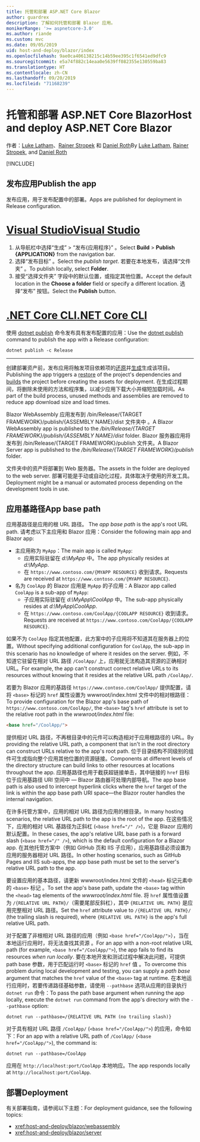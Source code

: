 ```yaml
---
title: 托管和部署 ASP.NET Core Blazor
author: guardrex
description: 了解如何托管和部署 Blazor 应用。
monikerRange: '>= aspnetcore-3.0'
ms.author: riande
ms.custom: mvc
ms.date: 09/05/2019
uid: host-and-deploy/blazor/index
ms.openlocfilehash: 9ae0ca406138215c14b59ee395c1f6541ed9dfc9
ms.sourcegitcommit: e5a74f882c14eaa0e5639ff082355e130559ba83
ms.translationtype: HT
ms.contentlocale: zh-CN
ms.lasthandoff: 09/20/2019
ms.locfileid: "71168239"
---
```

# <a name="host-and-deploy-aspnet-core-blazor"></a><span data-ttu-id="f3196-103">托管和部署 ASP.NET Core Blazor</span><span class="sxs-lookup"><span data-stu-id="f3196-103">Host and deploy ASP.NET Core Blazor</span></span>

<span data-ttu-id="f3196-104">作者：[Luke Latham](https://github.com/guardrex)、[Rainer Stropek](https://www.timecockpit.com) 和 [Daniel Roth](https://github.com/danroth27)</span><span class="sxs-lookup"><span data-stu-id="f3196-104">By [Luke Latham](https://github.com/guardrex), [Rainer Stropek](https://www.timecockpit.com), and [Daniel Roth](https://github.com/danroth27)</span></span>

[!INCLUDE[](~/includes/blazorwasm-preview-notice.md)]

## <a name="publish-the-app"></a><span data-ttu-id="f3196-105">发布应用</span><span class="sxs-lookup"><span data-stu-id="f3196-105">Publish the app</span></span>

<span data-ttu-id="f3196-106">发布应用，用于发布配置中的部署。</span><span class="sxs-lookup"><span data-stu-id="f3196-106">Apps are published for deployment in Release configuration.</span></span>

# <a name="visual-studiotabvisual-studio"></a>[<span data-ttu-id="f3196-107">Visual Studio</span><span class="sxs-lookup"><span data-stu-id="f3196-107">Visual Studio</span></span>](#tab/visual-studio)

1. <span data-ttu-id="f3196-108">从导航栏中选择“生成”   > “发布{应用程序}”  。</span><span class="sxs-lookup"><span data-stu-id="f3196-108">Select **Build** > **Publish {APPLICATION}** from the navigation bar.</span></span>
1. <span data-ttu-id="f3196-109">选择“发布目标”  。</span><span class="sxs-lookup"><span data-stu-id="f3196-109">Select the *publish target*.</span></span> <span data-ttu-id="f3196-110">若要在本地发布，请选择“文件夹”  。</span><span class="sxs-lookup"><span data-stu-id="f3196-110">To publish locally, select **Folder**.</span></span>
1. <span data-ttu-id="f3196-111">接受“选择文件夹”  字段中的默认位置，或指定其他位置。</span><span class="sxs-lookup"><span data-stu-id="f3196-111">Accept the default location in the **Choose a folder** field or specify a different location.</span></span> <span data-ttu-id="f3196-112">选择“发布”  按钮。</span><span class="sxs-lookup"><span data-stu-id="f3196-112">Select the **Publish** button.</span></span>

# <a name="net-core-clitabnetcore-cli"></a>[<span data-ttu-id="f3196-113">.NET Core CLI</span><span class="sxs-lookup"><span data-stu-id="f3196-113">.NET Core CLI</span></span>](#tab/netcore-cli)

<span data-ttu-id="f3196-114">使用 [dotnet publish](/dotnet/core/tools/dotnet-publish) 命令发布具有发布配置的应用：</span><span class="sxs-lookup"><span data-stu-id="f3196-114">Use the [dotnet publish](/dotnet/core/tools/dotnet-publish) command to publish the app with a Release configuration:</span></span>

```dotnetcli
dotnet publish -c Release
```

---

<span data-ttu-id="f3196-115">创建部署资产前，发布应用将触发项目依赖项的[还原](/dotnet/core/tools/dotnet-restore)并[生成](/dotnet/core/tools/dotnet-build)生成该项目。</span><span class="sxs-lookup"><span data-stu-id="f3196-115">Publishing the app triggers a [restore](/dotnet/core/tools/dotnet-restore) of the project's dependencies and [builds](/dotnet/core/tools/dotnet-build) the project before creating the assets for deployment.</span></span> <span data-ttu-id="f3196-116">在生成过程期间，将删除未使用的方法和程序集，以减少应用下载大小并缩短加载时间。</span><span class="sxs-lookup"><span data-stu-id="f3196-116">As part of the build process, unused methods and assemblies are removed to reduce app download size and load times.</span></span>

<span data-ttu-id="f3196-117">Blazor WebAssembly 应用发布到 /bin/Release/{TARGET FRAMEWORK}/publish/{ASSEMBLY NAME}/dist 文件夹中  。</span><span class="sxs-lookup"><span data-stu-id="f3196-117">A Blazor WebAssembly app is published to the */bin/Release/{TARGET FRAMEWORK}/publish/{ASSEMBLY NAME}/dist* folder.</span></span> <span data-ttu-id="f3196-118">Blazor 服务器应用将发布到 /bin/Release/{TARGET FRAMEWORK}/publish  文件夹。</span><span class="sxs-lookup"><span data-stu-id="f3196-118">A Blazor Server app is published to the */bin/Release/{TARGET FRAMEWORK}/publish* folder.</span></span>

<span data-ttu-id="f3196-119">文件夹中的资产将部署到 Web 服务器。</span><span class="sxs-lookup"><span data-stu-id="f3196-119">The assets in the folder are deployed to the web server.</span></span> <span data-ttu-id="f3196-120">部署可能是手动或自动化过程，具体取决于使用的开发工具。</span><span class="sxs-lookup"><span data-stu-id="f3196-120">Deployment might be a manual or automated process depending on the development tools in use.</span></span>

## <a name="app-base-path"></a><span data-ttu-id="f3196-121">应用基路径</span><span class="sxs-lookup"><span data-stu-id="f3196-121">App base path</span></span>

<span data-ttu-id="f3196-122">应用基路径是应用的根 URL 路径。 </span><span class="sxs-lookup"><span data-stu-id="f3196-122">The *app base path* is the app's root URL path.</span></span> <span data-ttu-id="f3196-123">请考虑以下主应用和 Blazor 应用：</span><span class="sxs-lookup"><span data-stu-id="f3196-123">Consider the following main app and Blazor app:</span></span>

* <span data-ttu-id="f3196-124">主应用称为 `MyApp`：</span><span class="sxs-lookup"><span data-stu-id="f3196-124">The main app is called `MyApp`:</span></span>
  * <span data-ttu-id="f3196-125">应用实际驻留在 *d:\\MyApp* 中。</span><span class="sxs-lookup"><span data-stu-id="f3196-125">The app physically resides at *d:\\MyApp*.</span></span>
  * <span data-ttu-id="f3196-126">在 `https://www.contoso.com/{MYAPP RESOURCE}` 收到请求。</span><span class="sxs-lookup"><span data-stu-id="f3196-126">Requests are received at `https://www.contoso.com/{MYAPP RESOURCE}`.</span></span>
* <span data-ttu-id="f3196-127">名为 `CoolApp` 的 Blazor 应用是 `MyApp` 的子应用：</span><span class="sxs-lookup"><span data-stu-id="f3196-127">A Blazor app called `CoolApp` is a sub-app of `MyApp`:</span></span>
  * <span data-ttu-id="f3196-128">子应用实际驻留在 *d:\\MyApp\\CoolApp* 中。</span><span class="sxs-lookup"><span data-stu-id="f3196-128">The sub-app physically resides at *d:\\MyApp\\CoolApp*.</span></span>
  * <span data-ttu-id="f3196-129">在 `https://www.contoso.com/CoolApp/{COOLAPP RESOURCE}` 收到请求。</span><span class="sxs-lookup"><span data-stu-id="f3196-129">Requests are received at `https://www.contoso.com/CoolApp/{COOLAPP RESOURCE}`.</span></span>

<span data-ttu-id="f3196-130">如果不为 `CoolApp` 指定其他配置，此方案中的子应用将不知道其在服务器上的位置。</span><span class="sxs-lookup"><span data-stu-id="f3196-130">Without specifying additional configuration for `CoolApp`, the sub-app in this scenario has no knowledge of where it resides on the server.</span></span> <span data-ttu-id="f3196-131">例如，不知道它驻留在相对 URL 路径 `/CoolApp/` 上，应用就无法构造其资源的正确相对 URL。</span><span class="sxs-lookup"><span data-stu-id="f3196-131">For example, the app can't construct correct relative URLs to its resources without knowing that it resides at the relative URL path `/CoolApp/`.</span></span>

<span data-ttu-id="f3196-132">若要为 Blazor 应用的基路径 `https://www.contoso.com/CoolApp/` 提供配置，请将 `<base>` 标记的 `href` 属性设置为 wwwroot/index.html  文件中的相对根路径：</span><span class="sxs-lookup"><span data-stu-id="f3196-132">To provide configuration for the Blazor app's base path of `https://www.contoso.com/CoolApp/`, the `<base>` tag's `href` attribute is set to the relative root path in the *wwwroot/index.html* file:</span></span>

```html
<base href="/CoolApp/">
```

<span data-ttu-id="f3196-133">提供相对 URL 路径，不再根目录中的元件可以构造相对于应用根路径的 URL。</span><span class="sxs-lookup"><span data-stu-id="f3196-133">By providing the relative URL path, a component that isn't in the root directory can construct URLs relative to the app's root path.</span></span> <span data-ttu-id="f3196-134">位于目录结构不同级别的组件可生成指向整个应用其他位置的资源链接。</span><span class="sxs-lookup"><span data-stu-id="f3196-134">Components at different levels of the directory structure can build links to other resources at locations throughout the app.</span></span> <span data-ttu-id="f3196-135">应用基路径也用于截获超链接单击，其中链接的 `href` 目标位于应用基路径 URI 空间中 &mdash; Blazor 路由器可处理内部导航。</span><span class="sxs-lookup"><span data-stu-id="f3196-135">The app base path is also used to intercept hyperlink clicks where the `href` target of the link is within the app base path URI space&mdash;the Blazor router handles the internal navigation.</span></span>

<span data-ttu-id="f3196-136">在许多托管方案中，应用的相对 URL 路径为应用的根目录。</span><span class="sxs-lookup"><span data-stu-id="f3196-136">In many hosting scenarios, the relative URL path to the app is the root of the app.</span></span> <span data-ttu-id="f3196-137">在这些情况下，应用的相对 URL 基路径为正斜杠 (`<base href="/" />`)，它是 Blazor 应用的默认配置。</span><span class="sxs-lookup"><span data-stu-id="f3196-137">In these cases, the app's relative URL base path is a forward slash (`<base href="/" />`), which is the default configuration for a Blazor app.</span></span> <span data-ttu-id="f3196-138">在其他托管方案中（例如 GitHub 页和 IIS 子应用），应用基路径必须设置为应用的服务器相对 URL 路径。</span><span class="sxs-lookup"><span data-stu-id="f3196-138">In other hosting scenarios, such as GitHub Pages and IIS sub-apps, the app base path must be set to the server's relative URL path to the app.</span></span>

<span data-ttu-id="f3196-139">要设置应用的基本路径，请更新 wwwroot/index.html 文件的 `<head>` 标记元素中的 `<base>` 标记  。</span><span class="sxs-lookup"><span data-stu-id="f3196-139">To set the app's base path, update the `<base>` tag within the `<head>` tag elements of the *wwwroot/index.html* file.</span></span> <span data-ttu-id="f3196-140">将 `href` 属性值设置为 `/{RELATIVE URL PATH}/`（需要尾部反斜杠），其中 `{RELATIVE URL PATH}` 是应用完整相对 URL 路径。</span><span class="sxs-lookup"><span data-stu-id="f3196-140">Set the `href` attribute value to `/{RELATIVE URL PATH}/` (the trailing slash is required), where `{RELATIVE URL PATH}` is the app's full relative URL path.</span></span>

<span data-ttu-id="f3196-141">对于配置了非根相对 URL 路径的应用（例如 `<base href="/CoolApp/">`），当在本地运行应用时，将无法查找其资源  。</span><span class="sxs-lookup"><span data-stu-id="f3196-141">For an app with a non-root relative URL path (for example, `<base href="/CoolApp/">`), the app fails to find its resources *when run locally*.</span></span> <span data-ttu-id="f3196-142">要在本地开发和测试过程中解决此问题，可提供 path base 参数，用于匹配运行时 `<base>` 标记的 `href` 值  。</span><span class="sxs-lookup"><span data-stu-id="f3196-142">To overcome this problem during local development and testing, you can supply a *path base* argument that matches the `href` value of the `<base>` tag at runtime.</span></span> <span data-ttu-id="f3196-143">在本地运行应用时，若要传递路径基础参数，请使用 `--pathbase` 选项从应用的目录执行 `dotnet run` 命令：</span><span class="sxs-lookup"><span data-stu-id="f3196-143">To pass the path base argument when running the app locally, execute the `dotnet run` command from the app's directory with the `--pathbase` option:</span></span>

```dotnetcli
dotnet run --pathbase=/{RELATIVE URL PATH (no trailing slash)}
```

<span data-ttu-id="f3196-144">对于具有相对 URL 路径 `/CoolApp/` (`<base href="/CoolApp/">`) 的应用，命令如下：</span><span class="sxs-lookup"><span data-stu-id="f3196-144">For an app with a relative URL path of `/CoolApp/` (`<base href="/CoolApp/">`), the command is:</span></span>

```dotnetcli
dotnet run --pathbase=/CoolApp
```

<span data-ttu-id="f3196-145">应用在 `http://localhost:port/CoolApp` 本地响应。</span><span class="sxs-lookup"><span data-stu-id="f3196-145">The app responds locally at `http://localhost:port/CoolApp`.</span></span>

## <a name="deployment"></a><span data-ttu-id="f3196-146">部署</span><span class="sxs-lookup"><span data-stu-id="f3196-146">Deployment</span></span>

<span data-ttu-id="f3196-147">有关部署指南，请参阅以下主题：</span><span class="sxs-lookup"><span data-stu-id="f3196-147">For deployment guidance, see the following topics:</span></span>

* <xref:host-and-deploy/blazor/webassembly>
* <xref:host-and-deploy/blazor/server>
